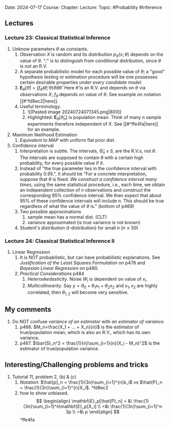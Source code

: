 Date: 2024-07-17
Course:
Chapter: 
Lecture: 
Topic: #Probability #Inference 

## Lectures
### Lecture 23: Classical Statistical Inference
1. Unknow parameters $\theta$ as constants. 
	1. Observation $X$ is random and its distribution $p_X(x;\theta)$ depends on the value of $\theta$. ";" is to distinguish from conditional distribution, since $\theta$ is *not* an R.V.
	2. A separate probabilistic model for each possible value of $\theta$; a "good" hypothesis testing or estimation procedure will be one possesses certain desirable properties *under every candidate model*.
	3. $\mathbf{E}_{\theta}[\hat{\theta}]=\int f_{\hat{\theta}}(\hat{\theta}; \theta) \hat{\theta} d\hat{\theta}$. Here $\hat{\theta}$ is an R.V. and depends on $\theta$ via observations $X$; $f_{\hat{\theta}}$ depends on value of $\theta$. See example on notation [[#^fd8ec2|here]].
	4. Useful terminology.
		1. ![[Pasted image 20240724071345.png|800]]
		2. Highlighted: $\mathbf{E}_{\theta}[\hat{\theta}_n]$ is population mean. Think of many $n$ sample experiments therefore independent of $X$. See [[#^ffe4fa|here]] for an example. 
2. Maximum likelihood Estimation
	1. *Equivalent to MAP* with uniform flat prior dist.
3. Confidence interval
	1. Interpretation is subtle. The intervals, $\hat{\Theta}_n \pm \delta$, are the R.V.s, not $\theta$. The intervals are supposed to contain $\theta$ with a certain high probability, for every possible value if it.
	2. Instead of "the true parameter lies in the confidence interval with probability 0.95.", it should be "For a concrete interpretation, suppose that $\theta$ is fixed. *We construct a confidence interval many times*, using the same statistical procedure, i.e., each time, we obtain an independent collection of $n$ observations and construct the corresponding $95\%$ confidence interval. We then expect that about $95\%$ of these confidence intervals will include $n$. This should be true regardless of what the value of $\theta$ is." (bottom of p469)
	3. Two possible approximations
		1. sample mean has a normal dist. (CLT)
		2. variance approximated (is true variance is not known)
	4. Student's distribution ($t$-distribution) for small $n$ ($n\le 50$) 
### Lecture 24: Classical Statistical Inference II
1. Linear Regression
	1. It is NOT probabilistic, but can have probabilistic explanations. See *Justification of the Least Squares Formulation* on p478 and *Bayesian Linear Regression* on p480.
	2. *Practical Considerations* p484
		1. *Heteroskedasticity*. Noise $W_i$ is dependent on value of $x_i$.
		2. *Multicollinearity*. Say $y=\theta_0 + \theta_1 x_1 + \theta_2 x_2$ and $x_1, x_2$ are highly correlated, then $\theta_{1,2}$ will become very sensitive.
## My comments
1. Do NOT confuse *variance of an estimator* with *an estimator of variance*.
	1. p466. $M_n=\frac{X_1 + ... + X_n}{n}$ is the estimator of true/population mean, which is also an R.V., which has its own variance.
	2. p467. $\bar{S}_n^2 = \frac{1}{n}\sum_{i=1}{n}(X_i - M_n)^2$ is the estimator of true/population variance.
## Interesting/Challenging problems and tricks
1. Tutorial 11, problem 2, (b) & (c)
	1. *Notation*: $\hat{p}_n = \frac{1}{3n}\sum_{i=1}^{n}k_i$ vs $\hat{P}_n = \frac{1}{3n}\sum_{i=1}^{n}X_i$. ^fd8ec2
	2. how to show unbiased. $$
		\begin{align}
		\mathbf{E}_p[\hat{P}_n] = &\ \frac{1}{3n}\sum_{i=1}^n\mathbf{E}_p[X_i] \\
		=&\ \frac{1}{3n}\sum_{i=1}^n 3p \\
		=&\ p
		\end{align}
		$$ ^ffe4fa